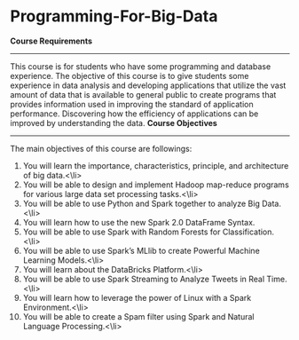 # Programming-For-Big-Data
<b>Course Requirements</b><hr>
This course is for students who have some programming and database experience. The objective of this course is to give students some experience in data analysis and developing applications that utilize the vast amount of data that is available to general public to create programs that provides information used in improving the standard of application performance. Discovering how the efficiency of applications can be improved by understanding the data.
<b>Course Objectives	</b><hr>
The main objectives of this course are followings:
<ol>
  <li> You will learn the importance, characteristics, principle, and architecture of big data.<\li>
  <li> You will be able to design and implement Hadoop map-reduce programs for various large data set processing tasks.<\li>
  <li> You will be able to use Python and Spark together to analyze Big Data. <\li>
  <li> You will learn how to use the new Spark 2.0 DataFrame Syntax. 
  <li> You will be able to use Spark with Random Forests for Classification.<\li> 
  <li> You will be able to use Spark’s MLlib to create Powerful Machine Learning Models.<\li> 
  <li> You will learn about the DataBricks Platform.<\li> 
  <li> You will be able to use Spark Streaming to Analyze Tweets in Real Time.<\li> 
  <li> You will learn how to leverage the power of Linux with a Spark Environment.<\li> 
  <li> You will be able to create a Spam filter using Spark and Natural Language Processing.<\li>
 </ol>

